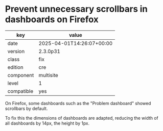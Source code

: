 [//]: # (werk v2)
# Prevent unnecessary scrollbars in dashboards on Firefox

key        | value
---------- | ---
date       | 2025-04-01T14:26:07+00:00
version    | 2.3.0p31
class      | fix
edition    | cre
component  | multisite
level      | 1
compatible | yes

On Firefox, some dashboards such as the "Problem dashboard" showed scrollbars by default.

To fix this the dimensions of dashboards are adapted, reducing the width of all dashboards by 14px, the height by 1px.
